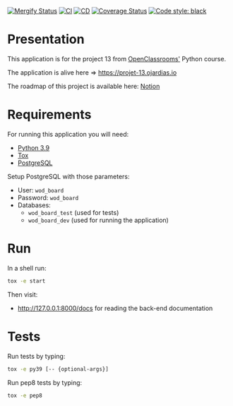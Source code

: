 [![Mergify Status][mergify-badge]][mergify-link]
[![CI][ci-badge]][ci-link]
[![CD][cd-badge]][cd-link]
[![Coverage Status][coverage-badge]][coverage-link]
[![Code style: black][black-badge]][black-link]

[mergify-badge]: https://img.shields.io/endpoint.svg?url=https://gh.mergify.io/badges/GuillaumeOj/P11-AddAFeature&style=flat
[mergify-link]: https://mergify.io

[coverage-badge]: https://coveralls.io/repos/github/GuillaumeOj/P13-WOD-Board/badge.svg?branch=main
[coverage-link]: https://coveralls.io/github/GuillaumeOj/P13-WOD-Board?branch=main

[ci-badge]: https://github.com/GuillaumeOj/P13-WOD-Board/actions/workflows/ci.yml/badge.svg
[ci-link]: https://github.com/GuillaumeOj/P13-WOD-Board/actions/workflows/ci.yml

[cd-badge]: https://github.com/GuillaumeOj/P13-WOD-Board/actions/workflows/cd.yml/badge.svg
[cd-link]: https://github.com/GuillaumeOj/P13-WOD-Board/actions/workflows/cd.yml

[black-badge]: https://img.shields.io/badge/code%20style-black-000000.svg
[black-link]: https://github.com/psf/black

# Presentation

This application is for the project 13 from [OpenClassrooms'](https://openclassrooms.com/fr/paths/68/projects/162/assignment) Python course.

The application is alive here => https://projet-13.ojardias.io

The roadmap of this project is available here: [Notion](https://www.notion.so/guillaumeoj/8c4537ce16a44754b703d0885754ec1f?v=8e9d19219c2c4c91ae945ff554e63453)

# Requirements

For running this application you will need:
- [Python 3.9](https://www.python.org/)
- [Tox](https://tox.readthedocs.io)
- [PostgreSQL](https://www.postgresql.org)

Setup PostgreSQL with those parameters:
- User: `wod_board`
- Password: `wod_board`
- Databases:
  - `wod_board_test` (used for tests)
  - `wod_board_dev` (used for running the application)

# Run

In a shell run:

```sh
tox -e start
```

Then visit:
- http://127.0.0.1:8000/docs for reading the back-end documentation

# Tests

Run tests by typing:

```sh
tox -e py39 [-- {optional-args}]
```

Run pep8 tests by typing:

```sh
tox -e pep8
```
